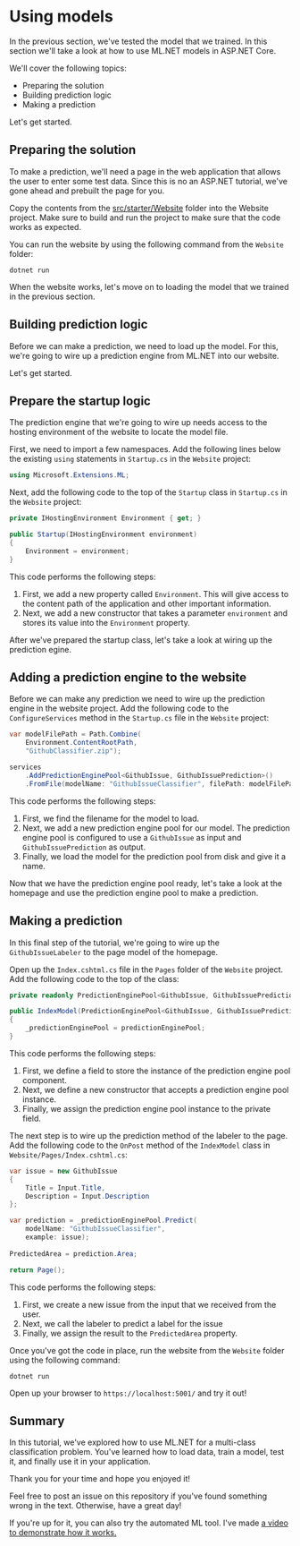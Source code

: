 # Using models

In the previous section, we've tested the model that we trained. In this section
we'll take a look at how to use ML.NET models in ASP.NET Core.

We'll cover the following topics:

* Preparing the solution
* Building prediction logic
* Making a prediction

Let's get started.

## Preparing the solution

To make a prediction, we'll need a page in the web application that allows the
user to enter some test data. Since this is no an ASP.NET tutorial, we've gone
ahead and prebuilt the page for you.

Copy the contents from the [src/starter/Website](../../src/starter/Website) folder into the
Website project. Make sure to build and run the project to make sure that the
code works as expected.

You can run the website by using the following command from the `Website`
folder:

``` shell
dotnet run
```

When the website works, let's move on to loading the model that we trained in
the previous section.

## Building prediction logic

Before we can make a prediction, we need to load up the model. For this, we're
going to wire up a prediction engine from ML.NET into our website.

Let's get started.

## Prepare the startup logic

The prediction engine that we're going to wire up needs access to the 
hosting environment of the website to locate the model file.

First, we need to import a few namespaces. Add the following lines
below the existing `using` statements in `Startup.cs` in the `Website` project:

``` csharp
using Microsoft.Extensions.ML;
```

Next, add the following code to the top of the `Startup` class in `Startup.cs`
in the `Website` project:

``` csharp
private IHostingEnvironment Environment { get; }

public Startup(IHostingEnvironment environment)
{
    Environment = environment;
}
```

This code performs the following steps:

1. First, we add a new property called `Environment`. This will give access
   to the content path of the application and other important information.
2. Next, we add a new constructor that takes a parameter `environment` and 
   stores its value into the `Environment` property.

After we've prepared the startup class, let's take a look at wiring up the
prediction egine.

## Adding a prediction engine to the website

Before we can make any prediction we need to wire up the prediction engine in
the website project. Add the following code to the `ConfigureServices` method in
the `Startup.cs` file in the `Website` project:

``` csharp
var modelFilePath = Path.Combine(
    Environment.ContentRootPath, 
    "GithubClassifier.zip");

services
    .AddPredictionEnginePool<GithubIssue, GithubIssuePrediction>()
    .FromFile(modelName: "GithubIssueClassifier", filePath: modelFilePath);
```

This code performs the following steps:

1. First, we find the filename for the model to load.
2. Next, we add a new prediction engine pool for our model. The prediction
   engine pool is configured to use a `GithubIssue` as input and
   `GithubIssuePrediction` as output.
3. Finally, we load the model for the prediction pool from disk and give it a
   name.

Now that we have the prediction engine pool ready, let's take a look at the
homepage and use the prediction engine pool to make a prediction.

## Making a prediction
In this final step of the tutorial, we're going to wire up the 
`GithubIssueLabeler` to the page model of the homepage.

Open up the `Index.cshtml.cs` file in the `Pages` folder of the `Website`
project. Add the following code to the top of the class:

``` csharp
private readonly PredictionEnginePool<GithubIssue, GithubIssuePrediction> _predictionEnginePool;

public IndexModel(PredictionEnginePool<GithubIssue, GithubIssuePrediction> predictionEnginePool)
{
    _predictionEnginePool = predictionEnginePool;
}
```

This code performs the following steps:

1. First, we define a field to store the instance of the prediction engine pool
   component.
1. Next, we define a new constructor that accepts a prediction engine pool
   instance.
2. Finally, we assign the prediction engine pool instance to the private field.

The next step is to wire up the prediction method of the labeler to the page.
Add the following code to the `OnPost` method of the `IndexModel` class
in `Website/Pages/Index.cshtml.cs`:

``` csharp
var issue = new GithubIssue
{
    Title = Input.Title,
    Description = Input.Description
};

var prediction = _predictionEnginePool.Predict(
    modelName: "GithubIssueClassifier", 
    example: issue);
    
PredictedArea = prediction.Area;

return Page();
```

This code performs the following steps:

1. First, we create a new issue from the input that we received from the user.
2. Next, we call the labeler to predict a label for the issue
3. Finally, we assign the result to the `PredictedArea` property.

Once you've got the code in place, run the website from the `Website` folder
using the following command:

```
dotnet run
```

Open up your browser to `https://localhost:5001/` and try it out!

## Summary

In this tutorial, we've explored how to use ML.NET for a multi-class
classification problem. You've learned how to load data, train a model, test it,
and finally use it in your application.

Thank you for your time and hope you enjoyed it!

Feel free to post an issue on this repository if you've found something wrong in
the text. Otherwise, have a great day!

If you're up for it, you can also try the automated ML tool. I've made [a video to demonstrate how it works.](https://youtu.be/6udPLZR0vvQ)
